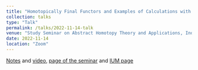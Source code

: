 ```yaml
---
title: "Homotopically Final Functors and Examples of Calculations with Homotopy (Co)Limits"
collection: talks
type: "Talk"
permalink: /talks/2022-11-14-talk
venue: "Study Seminar on Abstract Homotopy Theory and Applications, Independent University of Moscow"
date: 2022-11-14
location: "Zoom"
---
```


[Notes](https://drive.google.com/file/d/1l3d7ttBushGLQW-S9_gLLYACqKaWaWAP/view) and [video](https://www.youtube.com/watch?v=ZMFgVHDmDnY&feature=youtu.be), [page of the seminar](https://sites.google.com/view/homotopy-basics-seminar) and [IUM page](https://ium.mccme.ru/f22/f22-kaledin.html)
